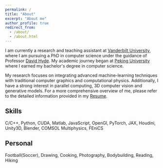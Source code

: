 ```yaml
---
permalink: /
title: "About"
excerpt: "About me"
author_profile: true
redirect_from: 
  - /about/
  - /about.html
---
```



I am currently a research and teaching assistant at [Vanderbilt University](https://www.vanderbilt.edu/), where I am pursuing a PhD in computer science under the guidance of Professor [David Hyde](https://dabh.io/#). My academic journey began at  [Peking University](https://www.pku.edu.cn/) where I earned my bachelor's degree in computer science.

My research focuses on integrating advanced machine-learning techniques with traditional computer graphics and computational physics. Additionally, I have a strong interest in parallel computing, 3D computer vision and generative models. For a more comprehensive overview of me, please refer to the detailed information provided in my [Resume](http://nurshat317.github.io/files/Nurshat_Resume.pdf).



Skills
------
C/C++, Python, CUDA, Matlab, JavaScript, OpenGl, PyTorch, JAX,
Houdini, Unity3D, Blender, COMSOL Multiphysics, FEniCS

Personal
------
Football(Soccer), Drawing, Cooking, Photography, Bodybuilding, Reading, Hiking




